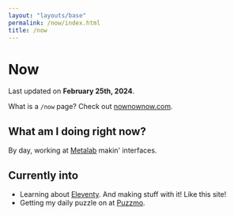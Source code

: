 ```yaml
---
layout: "layouts/base"
permalink: /now/index.html
title: /now
---
```


# Now

Last updated on **February 25th, 2024**.

What is a `/now` page? Check out [nownownow.com][nownownow].

## What am I doing right now?

By day, working at [Metalab][metalab] makin' interfaces.

## Currently into

- Learning about [Eleventy][11ty]. And making stuff with it! Like this site!
- Getting my daily puzzle on at [Puzzmo][puzzmo].


[nownownow]: https://nownownow.com/about
[metalab]: https://metalab.com
[11ty]: https://https://www.11ty.dev
[puzzmo]: https://www.puzzmo.com

